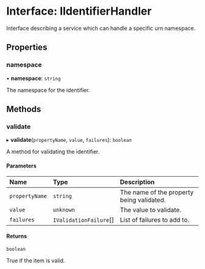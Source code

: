 # Interface: IIdentifierHandler

Interface describing a service which can handle a specific urn namespace.

## Properties

### namespace

• **namespace**: `string`

The namespace for the identifier.

## Methods

### validate

▸ **validate**(`propertyName`, `value`, `failures`): `boolean`

A method for validating the identifier.

#### Parameters

| Name | Type | Description |
| :------ | :------ | :------ |
| `propertyName` | `string` | The name of the property being validated. |
| `value` | `unknown` | The value to validate. |
| `failures` | `IValidationFailure`[] | List of failures to add to. |

#### Returns

`boolean`

True if the item is valid.
